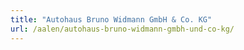 ```yaml
---
title: "Autohaus Bruno Widmann GmbH & Co. KG"
url: /aalen/autohaus-bruno-widmann-gmbh-und-co-kg/
---
```

